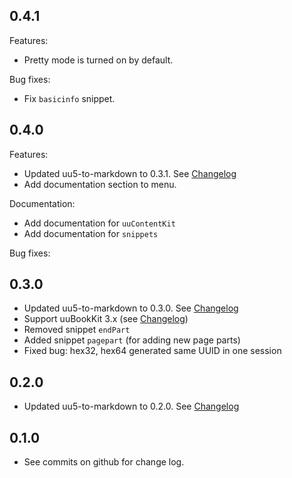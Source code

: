 0.4.1
-----
Features: 
* Pretty mode is turned on by default.

Bug fixes:
* Fix `basicinfo` snippet.  

0.4.0
-----
Features: 
* Updated uu5-to-markdown to 0.3.1. See [Changelog](https://github.com/jiridudekusy/uu5-to-markdown/blob/master/doc/CHANGELOG.md)
* Add documentation section to menu.

Documentation:
* Add documentation for `uuContentKit`
* Add documentation for `snippets`

Bug fixes:

0.3.0
-----
* Updated uu5-to-markdown to 0.3.0. See [Changelog](https://github.com/jiridudekusy/uu5-to-markdown/blob/master/doc/CHANGELOG.md)
* Support uuBookKit 3.x (see [Changelog](https://uuos9.plus4u.net/uu-bookkitg01-main/78462435-e3f5c648e85f4319bd8fc25ea5be6c2c/book/page?code=rn_3))
* Removed snippet `endPart`
* Added  snippet `pagepart` (for adding new page parts)
* Fixed bug: hex32, hex64 generated same UUID in one session

0.2.0
-----
* Updated uu5-to-markdown to 0.2.0. See [Changelog](https://github.com/jiridudekusy/uu5-to-markdown/blob/master/doc/CHANGELOG.md)

0.1.0
-----
* See commits on github for change log.
